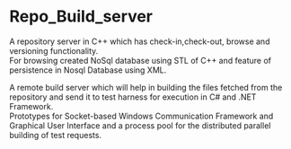 # Repo_Build_server
A repository server in C++ which has check-in,check-out, browse and versioning functionality.  
For browsing created NoSql database using STL of C++ and feature of persistence in Nosql Database using XML.  

A remote build server which will help in building the files fetched from the repository and send it to test harness for execution in C# and .NET Framework.  
Prototypes for Socket-based Windows Communication Framework and Graphical User Interface and a process pool for the distributed parallel building of test requests.
